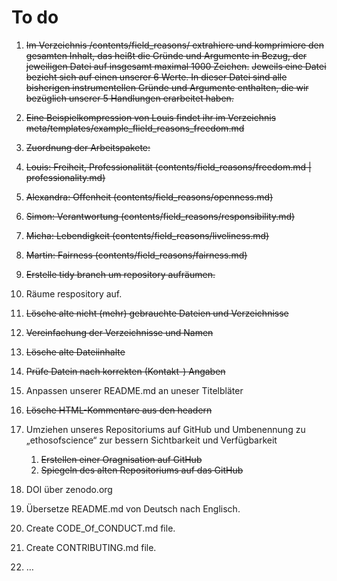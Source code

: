 # To do
1. ~~Im Verzeichnis /contents/field_reasons/ extrahiere und komprimiere den gesamten Inhalt, das heißt die Gründe und Argumente in Bezug, der jeweiligen Datei auf insgesamt maximal 1000 Zeichen.~~
~~Jeweils eine Datei bezieht sich auf einen unserer 6 Werte.
In dieser Datei sind alle bisherigen instrumentellen Gründe und Argumente enthalten, die wir bezüglich unserer 5 Handlungen erarbeitet haben.~~

2. ~~Eine Beispielkompression von Louis findet ihr im Verzeichnis
meta/templates/example_flield_reasons_freedom.md~~

3. ~~Zuordnung der Arbeitspakete:~~
  1. ~~Louis: Freiheit, Professionalität (contents/field_reasons/freedom.md | professionality.md)~~
  2. ~~Alexandra: Offenheit (contents/field_reasons/openness.md)~~
  3. ~~Simon: Verantwortung (contents/field_reasons/responsibility.md)~~
  4. ~~Micha: Lebendigkeit (contents/field_reasons/liveliness.md)~~
  5. ~~Martin: Fairness (contents/field_reasons/fairness.md)~~

4. ~~Erstelle tidy branch um repository aufräumen.~~
5. Räume respository auf.
  1. ~~Lösche alte nicht (mehr) gebrauchte Dateien und Verzeichnisse~~
  2. ~~Vereinfachung der Verzeichnisse und Namen~~
  3. ~~Lösche alte Dateiinhalte~~
  4. ~~Prüfe Datein nach korrekten (Kontakt-) Angaben~~
  5. Anpassen unserer README.md an uneser Titelbläter
  6. ~~Lösche HTML-Kommentare aus den headern~~

6. Umziehen unseres Repositoriums auf GitHub und Umbenennung zu „ethosofscience“ zur bessern Sichtbarkeit und Verfügbarkeit
    1. ~~Erstellen einer Oragnisation auf GitHub~~
    2. ~~Spiegeln des alten Repositoriums auf das GitHub~~

7. DOI über zenodo.org

8. Übersetze README.md von Deutsch nach Englisch.

9. Create CODE_Of_CONDUCT.md file.

10. Create CONTRIBUTING.md file.

11. …
